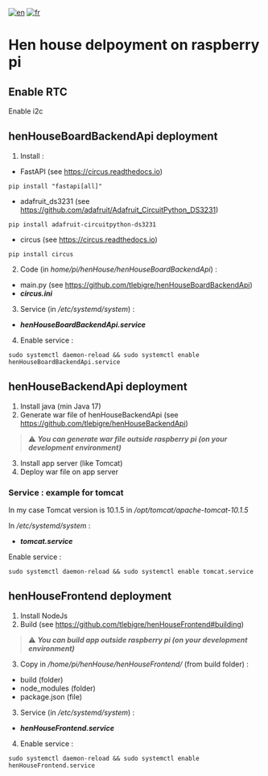 [![en](https://img.shields.io/badge/lang-en-ab4b52.svg)](https://github.com/tlebigre/henHouseRpiDeployment/blob/main/README.md)
[![fr](https://img.shields.io/badge/lang-fr-318ce7.svg)](https://github.com/tlebigre/henHouseRpiDeployment/blob/main/README.fr.md)

# Hen house delpoyment on raspberry pi
## Enable RTC
Enable i2c

## henHouseBoardBackendApi deployment

1. Install :
- FastAPI (see https://circus.readthedocs.io) 
```shell
pip install "fastapi[all]" 
```
- adafruit_ds3231 (see https://github.com/adafruit/Adafruit_CircuitPython_DS3231) 
```shell
pip install adafruit-circuitpython-ds3231 
```
- circus (see https://circus.readthedocs.io) 
```shell
pip install circus 
```

2. Code (in *home/pi/henHouse/henHouseBoardBackendApi*) :
- main.py (see https://github.com/tlebigre/henHouseBoardBackendApi)
- ***circus.ini***

3. Service (in */etc/systemd/system*) :
- ***henHouseBoardBackendApi.service***

4. Enable service :
```shell
sudo systemctl daemon-reload && sudo systemctl enable henHouseBoardBackendApi.service
```

## henHouseBackendApi deployment

1. Install java (min Java 17) 
2. Generate war file of henHouseBackendApi (see https://github.com/tlebigre/henHouseBackendApi) 
> :warning: ***You can generate war file outside raspberry pi (on your development environment)***

3. Install app server (like Tomcat)
4. Deploy war file on app server

### Service : example for tomcat
In my case Tomcat version is 10.1.5 in */opt/tomcat/apache-tomcat-10.1.5*

In */etc/systemd/system* :
- ***tomcat.service***

Enable service :
```shell
sudo systemctl daemon-reload && sudo systemctl enable tomcat.service
```

## henHouseFrontend deployment

1. Install NodeJs
2. Build (see https://github.com/tlebigre/henHouseFrontend#building)
> :warning: ***You can build app outside raspberry pi (on your development environment)***

3. Copy in */home/pi/henHouse/henHouseFrontend/* (from build folder) :
- build (folder)
- node_modules (folder)
- package.json (file)

3. Service (in */etc/systemd/system*) :
- ***henHouseFrontend.service***

4. Enable service :
```shell
sudo systemctl daemon-reload && sudo systemctl enable henHouseFrontend.service
```
